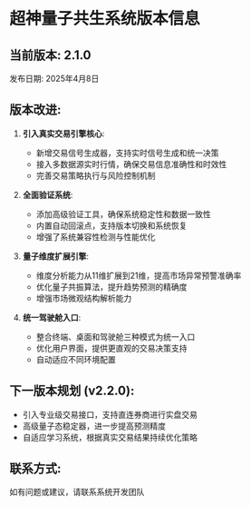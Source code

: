 # 超神量子共生系统版本信息 

## 当前版本: 2.1.0

发布日期: 2025年4月8日

## 版本改进:

1. **引入真实交易引擎核心**:
   - 新增交易信号生成器，支持实时信号生成和统一决策
   - 接入多数据源实时行情，确保交易信息准确性和时效性
   - 完善交易策略执行与风险控制机制

2. **全面验证系统**:
   - 添加高级验证工具，确保系统稳定性和数据一致性
   - 内置自动回滚点，支持版本切换和系统恢复
   - 增强了系统兼容性检测与性能优化

3. **量子维度扩展引擎**:
   - 维度分析能力从11维扩展到21维，提高市场异常预警准确率
   - 优化量子共振算法，提升趋势预测的精确度
   - 增强市场微观结构解析能力

4. **统一驾驶舱入口**:
   - 整合终端、桌面和驾驶舱三种模式为统一入口
   - 优化用户界面，提供更直观的交易决策支持
   - 自动适应不同环境配置

## 下一版本规划 (v2.2.0):
- 引入专业级交易接口，支持直连券商进行实盘交易
- 高级量子态稳定器，进一步提高预测精度
- 自适应学习系统，根据真实交易结果持续优化策略

## 联系方式:
如有问题或建议，请联系系统开发团队 